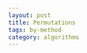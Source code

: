 ```yaml
---
layout: post
title: Permutations
tags: by-method
category: algorithms
---
```


<script src="https://gist.github.com/selimslab/87cadd3dd3e564bfdf0f849bcaec62bb.js"></script>
